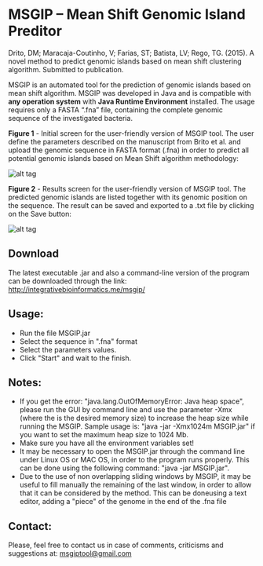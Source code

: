 # MSGIP – Mean Shift Genomic Island Preditor

Drito, DM; Maracaja-Coutinho, V; Farias, ST; Batista, LV; Rego, TG. (2015). A novel method to predict genomic islands based on mean shift clustering algorithm. Submitted to publication.

MSGIP is an automated tool for the prediction of genomic islands based on mean shift algorithm. MSGIP was developed in Java and is compatible with **any operation system** with **Java Runtime Environment** installed. The usage requires only a FASTA “.fna” file, containing the complete genomic sequence of the investigated bacteria.

**Figure 1** - Initial screen for the user-friendly version of MSGIP tool. The user define the parameters described on the manuscript from Brito et al. and upload the genomic sequence in FASTA format (.fna) in order to predict all potential genomic islands based on Mean Shift algorithm methodology:

![alt tag](http://integrativebioinformatics.me/wp-content/uploads/2015/11/initial-screen.png)

**Figure 2** - Results screen for the user-friendly version of MSGIP tool. The predicted genomic islands are listed together with its genomic position on the sequence. The result can be saved and exported to a .txt file by clicking on the Save button:

![alt tag](http://integrativebioinformatics.me/wp-content/uploads/2015/11/result-screen.png)

## Download

The latest executable .jar and also a command-line version of the program can be downloaded through the link: http://integrativebioinformatics.me/msgip/ 

## Usage:

* Run the file MSGIP.jar
* Select the sequence in ".fna" format
* Select the parameters values.
* Click "Start" and wait to the finish.

## Notes: 

* If you get the error: "java.lang.OutOfMemoryError: Java heap space", please run the GUI by command line and use the parameter -Xmx<size>
(where the <size> is the desired memory size) to increase the heap size while running the MSGIP. 
Sample usage is: "java -jar -Xmx1024m MSGIP.jar" if you want to set the maximum heap size to 1024 Mb. 
* Make sure you have all the environment variables set!
* It may be necessary to open the MSGIP.jar through the command line under Linux OS or MAC OS, in order to the program runs properly. This can be done
using the following command: "java -jar MSGIP.jar".
* Due to the use of non overlapping sliding windows by MSGIP, it may be useful to fill manually the remaining of the last window, in order to allow that 
it can be considered by the method. This can be doneusing a text editor, adding a "piece" of the genome in the end of the .fna file

## Contact:

Please, feel free to contact us in case of comments, criticisms and suggestions at: msgiptool@gmail.com
